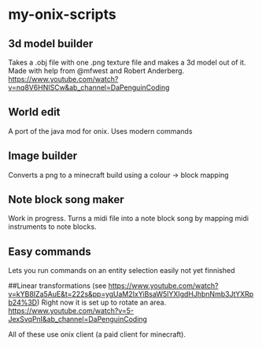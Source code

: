 # my-onix-scripts

## 3d model builder
Takes a .obj file with one .png texture file and makes a 3d model out of it. Made with help from @mfwest and Robert Anderberg.
https://www.youtube.com/watch?v=nq8V6HNISCw&ab_channel=DaPenguinCoding

## World edit
A port of the java mod for onix. Uses modern commands

## Image builder
Converts a png to a minecraft build using a colour -> block mapping

## Note block song maker
Work in progress. Turns a midi file into a note block song by mapping midi instruments to note blocks.

## Easy commands
Lets you run commands on an entity selection easily not yet finnished

##Linear transformations 
(see https://www.youtube.com/watch?v=kYB8IZa5AuE&t=222s&pp=ygUaM2IxYiBsaW5lYXIgdHJhbnNmb3JtYXRpb24%3D)
Right now it is set up to rotate an area.
https://www.youtube.com/watch?v=5-JexSvqPnI&ab_channel=DaPenguinCoding


All of these use onix client (a paid client for minecraft).
